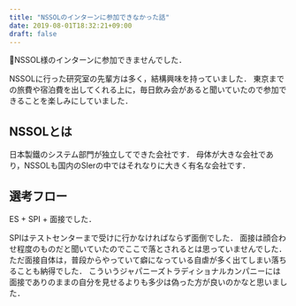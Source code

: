 ```yaml
---
title: "NSSOLのインターンに参加できなかった話"
date: 2019-08-01T18:32:21+09:00
draft: false
---
```


NSSOL様のインターンに参加できませんでした．

NSSOLに行った研究室の先輩方は多く，結構興味を持っていました．
東京までの旅費や宿泊費を出してくれる上に，毎日飲み会があると聞いていたので参加できることを楽しみにしていました．

## NSSOLとは
日本製鐵のシステム部門が独立してできた会社です．
母体が大きな会社であり，NSSOLも国内のSIerの中ではそれなりに大きく有名な会社です．

## 選考フロー
ES + SPI + 面接でした．

SPIはテストセンターまで受けに行かなければならず面倒でした．
面接は顔合わせ程度のものだと聞いていたのでここで落とされるとは思っていませんでした．
ただ面接自体は，普段からやっていて癖になっている自虐が多く出てしまい落ちることも納得でした．
こういうジャパニーズトラディショナルカンパニーには面接でありのままの自分を見せるよりも多少は偽った方が良いのかなと思いました．
